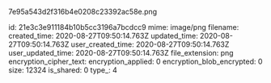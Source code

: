 7e95a543d2f316b4e0208c23392ac58e.png

id: 21e3c3e911184b10b5cc3196a7bcdcc9
mime: image/png
filename: 
created_time: 2020-08-27T09:50:14.763Z
updated_time: 2020-08-27T09:50:14.763Z
user_created_time: 2020-08-27T09:50:14.763Z
user_updated_time: 2020-08-27T09:50:14.763Z
file_extension: png
encryption_cipher_text: 
encryption_applied: 0
encryption_blob_encrypted: 0
size: 12324
is_shared: 0
type_: 4